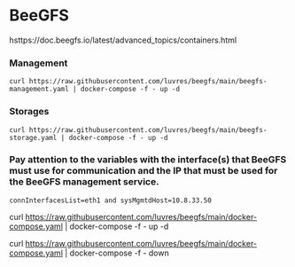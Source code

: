 # BeeGFS

hsttps://doc.beegfs.io/latest/advanced_topics/containers.html

### Management
```
curl https://raw.githubusercontent.com/luvres/beegfs/main/beegfs-management.yaml | docker-compose -f - up -d
```

### Storages
```
curl https://raw.githubusercontent.com/luvres/beegfs/main/beegfs-storage.yaml | docker-compose -f - up -d
```

### Pay attention to the variables with the interface(s) that BeeGFS must use for communication and the IP that must be used for the BeeGFS management service.
```
connInterfacesList=eth1 and sysMgmtdHost=10.8.33.50
```





curl https://raw.githubusercontent.com/luvres/beegfs/main/docker-compose.yaml | docker-compose -f - up -d

curl https://raw.githubusercontent.com/luvres/beegfs/main/docker-compose.yaml | docker-compose -f - down



